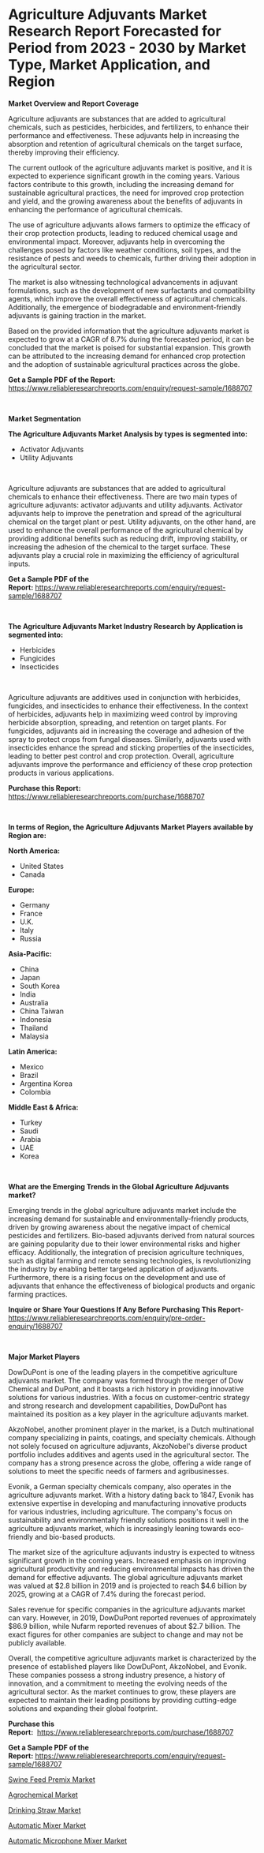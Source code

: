 <p><h1>Agriculture Adjuvants Market Research Report Forecasted for Period from 2023 -  2030 by Market Type, Market Application, and Region</h1></p><p><strong>Market Overview and Report Coverage</strong></p>
<p><p>Agriculture adjuvants are substances that are added to agricultural chemicals, such as pesticides, herbicides, and fertilizers, to enhance their performance and effectiveness. These adjuvants help in increasing the absorption and retention of agricultural chemicals on the target surface, thereby improving their efficiency.</p><p>The current outlook of the agriculture adjuvants market is positive, and it is expected to experience significant growth in the coming years. Various factors contribute to this growth, including the increasing demand for sustainable agricultural practices, the need for improved crop protection and yield, and the growing awareness about the benefits of adjuvants in enhancing the performance of agricultural chemicals.</p><p>The use of agriculture adjuvants allows farmers to optimize the efficacy of their crop protection products, leading to reduced chemical usage and environmental impact. Moreover, adjuvants help in overcoming the challenges posed by factors like weather conditions, soil types, and the resistance of pests and weeds to chemicals, further driving their adoption in the agricultural sector.</p><p>The market is also witnessing technological advancements in adjuvant formulations, such as the development of new surfactants and compatibility agents, which improve the overall effectiveness of agricultural chemicals. Additionally, the emergence of biodegradable and environment-friendly adjuvants is gaining traction in the market.</p><p>Based on the provided information that the agriculture adjuvants market is expected to grow at a CAGR of 8.7% during the forecasted period, it can be concluded that the market is poised for substantial expansion. This growth can be attributed to the increasing demand for enhanced crop protection and the adoption of sustainable agricultural practices across the globe.</p></p>
<p><strong>Get a Sample PDF of the Report:</strong> <a href="https://www.reliableresearchreports.com/enquiry/request-sample/1688707">https://www.reliableresearchreports.com/enquiry/request-sample/1688707</a></p>
<p>&nbsp;</p>
<p><strong>Market Segmentation</strong></p>
<p><strong>The Agriculture Adjuvants Market Analysis by types is segmented into:</strong></p>
<p><ul><li>Activator Adjuvants</li><li>Utility Adjuvants</li></ul></p>
<p>&nbsp;</p>
<p><p>Agriculture adjuvants are substances that are added to agricultural chemicals to enhance their effectiveness. There are two main types of agriculture adjuvants: activator adjuvants and utility adjuvants. Activator adjuvants help to improve the penetration and spread of the agricultural chemical on the target plant or pest. Utility adjuvants, on the other hand, are used to enhance the overall performance of the agricultural chemical by providing additional benefits such as reducing drift, improving stability, or increasing the adhesion of the chemical to the target surface. These adjuvants play a crucial role in maximizing the efficiency of agricultural inputs.</p></p>
<p><strong>Get a Sample PDF of the Report:</strong>&nbsp;<a href="https://www.reliableresearchreports.com/enquiry/request-sample/1688707">https://www.reliableresearchreports.com/enquiry/request-sample/1688707</a></p>
<p>&nbsp;</p>
<p><strong>The Agriculture Adjuvants Market Industry Research by Application is segmented into:</strong></p>
<p><ul><li>Herbicides</li><li>Fungicides</li><li>Insecticides</li></ul></p>
<p>&nbsp;</p>
<p><p>Agriculture adjuvants are additives used in conjunction with herbicides, fungicides, and insecticides to enhance their effectiveness. In the context of herbicides, adjuvants help in maximizing weed control by improving herbicide absorption, spreading, and retention on target plants. For fungicides, adjuvants aid in increasing the coverage and adhesion of the spray to protect crops from fungal diseases. Similarly, adjuvants used with insecticides enhance the spread and sticking properties of the insecticides, leading to better pest control and crop protection. Overall, agriculture adjuvants improve the performance and efficiency of these crop protection products in various applications.</p></p>
<p><strong>Purchase this Report:</strong>&nbsp; <a href="https://www.reliableresearchreports.com/purchase/1688707">https://www.reliableresearchreports.com/purchase/1688707</a></p>
<p>&nbsp;</p>
<p><strong>In terms of Region, the Agriculture Adjuvants Market Players available by Region are:</strong></p>
<p>
    <p> <strong> North America: </strong>
        <ul>
            <li>United States</li>
            <li>Canada</li>
        </ul>
        </p> 
    <p> <strong> Europe: </strong>
        <ul>
            <li>Germany</li>
            <li>France</li>
            <li>U.K.</li>
            <li>Italy</li>
            <li>Russia</li>
        </ul>
        </p> 
    <p> <strong> Asia-Pacific: </strong>
        <ul>
            <li>China</li>
            <li>Japan</li>
            <li>South Korea</li>
            <li>India</li>
            <li>Australia</li>
            <li>China Taiwan</li>
            <li>Indonesia</li>
            <li>Thailand</li>
            <li>Malaysia</li>
        </ul>
        </p> 
    <p> <strong> Latin America: </strong>
        <ul>
            <li>Mexico</li>
            <li>Brazil</li>
            <li>Argentina Korea</li>
            <li>Colombia</li>
        </ul>
        </p> 
    <p> <strong> Middle East & Africa: </strong>
        <ul>
            <li>Turkey</li>
            <li>Saudi</li>
            <li>Arabia</li>
            <li>UAE</li>
            <li>Korea</li>
        </ul>
    </p>
    </p>
<p>&nbsp;</p>
<p><strong>What are the Emerging Trends in the Global Agriculture Adjuvants market?</strong></p>
<p><p>Emerging trends in the global agriculture adjuvants market include the increasing demand for sustainable and environmentally-friendly products, driven by growing awareness about the negative impact of chemical pesticides and fertilizers. Bio-based adjuvants derived from natural sources are gaining popularity due to their lower environmental risks and higher efficacy. Additionally, the integration of precision agriculture techniques, such as digital farming and remote sensing technologies, is revolutionizing the industry by enabling better targeted application of adjuvants. Furthermore, there is a rising focus on the development and use of adjuvants that enhance the effectiveness of biological products and organic farming practices.</p></p>
<p><strong>Inquire or Share Your Questions If Any Before Purchasing This Report</strong>- <a href="https://www.reliableresearchreports.com/enquiry/pre-order-enquiry/1688707">https://www.reliableresearchreports.com/enquiry/pre-order-enquiry/1688707</a></p>
<p>&nbsp;</p>
<p><strong>Major Market Players</strong></p>
<p><p>DowDuPont is one of the leading players in the competitive agriculture adjuvants market. The company was formed through the merger of Dow Chemical and DuPont, and it boasts a rich history in providing innovative solutions for various industries. With a focus on customer-centric strategy and strong research and development capabilities, DowDuPont has maintained its position as a key player in the agriculture adjuvants market.</p><p>AkzoNobel, another prominent player in the market, is a Dutch multinational company specializing in paints, coatings, and specialty chemicals. Although not solely focused on agriculture adjuvants, AkzoNobel's diverse product portfolio includes additives and agents used in the agricultural sector. The company has a strong presence across the globe, offering a wide range of solutions to meet the specific needs of farmers and agribusinesses.</p><p>Evonik, a German specialty chemicals company, also operates in the agriculture adjuvants market. With a history dating back to 1847, Evonik has extensive expertise in developing and manufacturing innovative products for various industries, including agriculture. The company's focus on sustainability and environmentally friendly solutions positions it well in the agriculture adjuvants market, which is increasingly leaning towards eco-friendly and bio-based products.</p><p>The market size of the agriculture adjuvants industry is expected to witness significant growth in the coming years. Increased emphasis on improving agricultural productivity and reducing environmental impacts has driven the demand for effective adjuvants. The global agriculture adjuvants market was valued at $2.8 billion in 2019 and is projected to reach $4.6 billion by 2025, growing at a CAGR of 7.4% during the forecast period.</p><p>Sales revenue for specific companies in the agriculture adjuvants market can vary. However, in 2019, DowDuPont reported revenues of approximately $86.9 billion, while Nufarm reported revenues of about $2.7 billion. The exact figures for other companies are subject to change and may not be publicly available.</p><p>Overall, the competitive agriculture adjuvants market is characterized by the presence of established players like DowDuPont, AkzoNobel, and Evonik. These companies possess a strong industry presence, a history of innovation, and a commitment to meeting the evolving needs of the agricultural sector. As the market continues to grow, these players are expected to maintain their leading positions by providing cutting-edge solutions and expanding their global footprint.</p></p>
<p><strong>Purchase this Report:</strong>&nbsp;&nbsp;<a href="https://www.reliableresearchreports.com/purchase/1688707">https://www.reliableresearchreports.com/purchase/1688707</a></p>
<p></p>
<p><strong>Get a Sample PDF of the Report:</strong>&nbsp;<a href="https://www.reliableresearchreports.com/enquiry/request-sample/1688707">https://www.reliableresearchreports.com/enquiry/request-sample/1688707</a></p>
<p><p><a href="https://github.com/santosh758595/Market-Research-Report-List-1/blob/main/swine-feed-premix-market.md">Swine Feed Premix Market</a></p><p><a href="https://github.com/Chiragrp26/Market-Research-Report-List-1/blob/main/agrochemical-market.md">Agrochemical Market</a></p><p><a href="https://medium.com/@bulk.cream.roll/drinking-straw-market-size-market-outlook-and-market-forecast-2023-to-2030-c4878f361e9d">Drinking Straw Market</a></p><p><a href="https://medium.com/@wound.key.cure/analyzing-automatic-mixer-market-global-industry-perspective-and-forecast-2023-to-2030-e43c0eff1fac">Automatic Mixer Market</a></p><p><a href="https://medium.com/@cite.teach.super/automatic-microphone-mixer-market-share-evolution-and-market-growth-trends-2023-2030-fedc781cd547">Automatic Microphone Mixer Market</a></p></p>